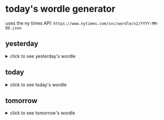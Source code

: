 # today's wordle generator

uses the ny times API: `https://www.nytimes.com/svc/wordle/v2/YYYY-MM-DD.json`

## yesterday

<details>
    <summary>click to see yesterday's wordle</summary>

    tweak

</details>

## today

<details>
    <summary>click to see today's wordle</summary>

    still

</details>

## tomorrow

<details>
    <summary>click to see tomorrow's wordle</summary>

    relic

</details>

